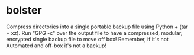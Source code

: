 # bolster
Compress directories into a single portable backup file using Python + (tar + xz).  Run "GPG -c" over the output file to have a compressed, modular, encrypted single backup file to move off box!  Remember, if it's not Automated and off-box it's not a backup! 
